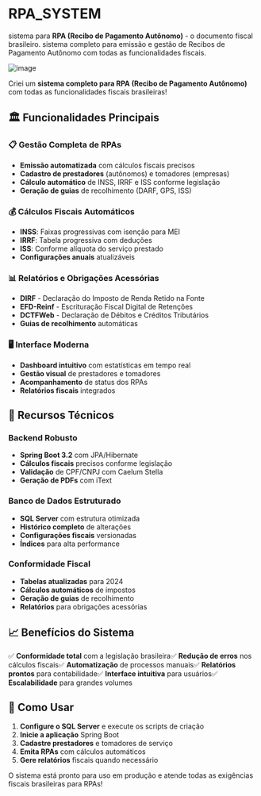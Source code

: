 # RPA_SYSTEM


 sistema para **RPA (Recibo de Pagamento Autônomo)** - o documento fiscal brasileiro.  sistema completo para emissão e gestão de Recibos de Pagamento Autônomo com todas as funcionalidades fiscais.

![image](https://github.com/user-attachments/assets/9c075311-c799-483e-903b-da787d3884e3)


Criei um **sistema completo para RPA (Recibo de Pagamento Autônomo)** com todas as funcionalidades fiscais brasileiras!

## 🏛️ **Funcionalidades Principais**

### **📋 Gestão Completa de RPAs**

- **Emissão automatizada** com cálculos fiscais precisos
- **Cadastro de prestadores** (autônomos) e tomadores (empresas)
- **Cálculo automático** de INSS, IRRF e ISS conforme legislação
- **Geração de guias** de recolhimento (DARF, GPS, ISS)


### **💰 Cálculos Fiscais Automáticos**

- **INSS**: Faixas progressivas com isenção para MEI
- **IRRF**: Tabela progressiva com deduções
- **ISS**: Conforme alíquota do serviço prestado
- **Configurações anuais** atualizáveis


### **📊 Relatórios e Obrigações Acessórias**

- **DIRF** - Declaração do Imposto de Renda Retido na Fonte
- **EFD-Reinf** - Escrituração Fiscal Digital de Retenções
- **DCTFWeb** - Declaração de Débitos e Créditos Tributários
- **Guias de recolhimento** automáticas


### **🖥️ Interface Moderna**

- **Dashboard intuitivo** com estatísticas em tempo real
- **Gestão visual** de prestadores e tomadores
- **Acompanhamento** de status dos RPAs
- **Relatórios fiscais** integrados


## 🔧 **Recursos Técnicos**

### **Backend Robusto**

- **Spring Boot 3.2** com JPA/Hibernate
- **Cálculos fiscais** precisos conforme legislação
- **Validação** de CPF/CNPJ com Caelum Stella
- **Geração de PDFs** com iText


### **Banco de Dados Estruturado**

- **SQL Server** com estrutura otimizada
- **Histórico completo** de alterações
- **Configurações fiscais** versionadas
- **Índices** para alta performance


### **Conformidade Fiscal**

- **Tabelas atualizadas** para 2024
- **Cálculos automáticos** de impostos
- **Geração de guias** de recolhimento
- **Relatórios** para obrigações acessórias


## 📈 **Benefícios do Sistema**

✅ **Conformidade total** com a legislação brasileira✅ **Redução de erros** nos cálculos fiscais✅ **Automatização** de processos manuais✅ **Relatórios prontos** para contabilidade✅ **Interface intuitiva** para usuários✅ **Escalabilidade** para grandes volumes

## 🚀 **Como Usar**

1. **Configure o SQL Server** e execute os scripts de criação
2. **Inicie a aplicação** Spring Boot
3. **Cadastre prestadores** e tomadores de serviço
4. **Emita RPAs** com cálculos automáticos
5. **Gere relatórios** fiscais quando necessário


O sistema está pronto para uso em produção e atende todas as exigências fiscais brasileiras para RPAs!






